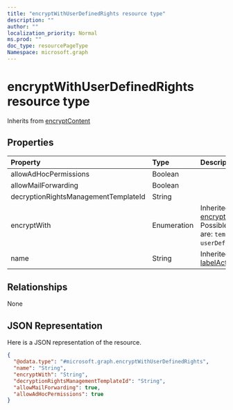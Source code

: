 ```yaml
---
title: "encryptWithUserDefinedRights resource type"
description: ""
author: ""
localization_priority: Normal
ms.prod: ""
doc_type: resourcePageType
Namespace: microsoft.graph
---
```



# encryptWithUserDefinedRights resource type




Inherits from [encryptContent](../resources/encryptContent.md)

## Properties
|Property|Type|Description|
|:---|:---|:---|
|allowAdHocPermissions|Boolean||
|allowMailForwarding|Boolean||
|decryptionRightsManagementTemplateId|String||
|encryptWith|Enumeration| Inherited from [encryptContent](../resources/encryptContent.md). Possible values are: `template`, `userDefinedRights`.|
|name|String| Inherited from [labelActionBase](../resources/labelActionBase.md)|

## Relationships
None

## JSON Representation
Here is a JSON representation of the resource.
<!-- {
  "blockType": "resource",
  "@odata.type": "microsoft.graph.encryptWithUserDefinedRights"
}
-->
``` json
{
  "@odata.type": "#microsoft.graph.encryptWithUserDefinedRights",
  "name": "String",
  "encryptWith": "String",
  "decryptionRightsManagementTemplateId": "String",
  "allowMailForwarding": true,
  "allowAdHocPermissions": true
}
```

